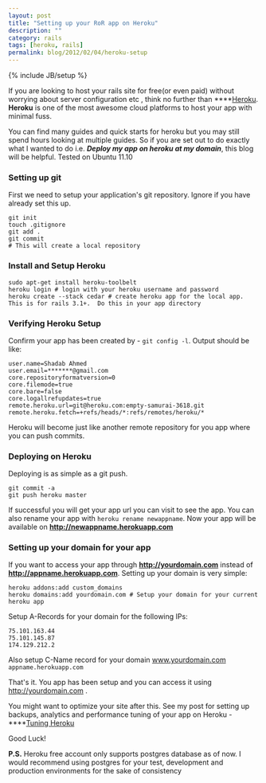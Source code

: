 ```yaml
---
layout: post
title: "Setting up your RoR app on Heroku"
description: ""
category: rails
tags: [heroku, rails]
permalink: blog/2012/02/04/heroku-setup
---
```


{% include JB/setup %}

If you are looking to host your rails site for free(or even paid) without worrying about server configuration etc , think no further than ****[Heroku](http://heroku.com**). **Heroku** is one of the most awesome cloud platforms to host your app with minimal fuss.

You can find many guides and quick starts for heroku but you may still spend hours looking at multiple guides. So if you are set out to do exactly what I wanted to do i.e. ***Deploy my app on heroku at my domain***, this blog will be helpful. Tested on Ubuntu 11.10

### Setting up git

First we need to setup your application's git repository. Ignore if you have already set this up.

    git init
    touch .gitignore
    git add .
    git commit
    # This will create a local repository

### Install and Setup Heroku

    sudo apt-get install heroku-toolbelt
    heroku login # login with your heroku username and password
    heroku create --stack cedar # create heroku app for the local app. This is for rails 3.1+.  Do this in your app directory

### Verifying Heroku Setup

Confirm your app has been created by - `git config -l`. Output should be like:

    user.name=Shadab Ahmed
    user.email=*******@gmail.com
    core.repositoryformatversion=0
    core.filemode=true
    core.bare=false
    core.logallrefupdates=true
    remote.heroku.url=git@heroku.com:empty-samurai-3618.git
    remote.heroku.fetch=+refs/heads/*:refs/remotes/heroku/*

Heroku will become just like another remote repository for you app where you can push commits.

### Deploying on Heroku

Deploying is as simple as a git push.

    git commit -a
    git push heroku master

If successful you will get your app url you can visit to see the app. You can also rename your app with `heroku rename newappname`. Now your app will be available on **http://newappname.herokuapp.com**

### Setting up your domain for your app

If you want to access your app through **http://yourdomain.com** instead of **http://appname.herokuapp.com**. Setting up your domain is very simple:

    heroku addons:add custom_domains
    heroku domains:add yourdomain.com # Setup your domain for your current heroku app

Setup A-Records for your domain for the following IPs:

    75.101.163.44
    75.101.145.87
    174.129.212.2

Also setup C-Name record for your domain www.yourdomain.com
`appname.herokuapp.com`

That's it. You app has been setup and you can access it using http://yourdomain.com .

You might want to optimize your site after this. See my post for setting up backups, analytics and performance tuning of your app on Heroku - ****[Tuning Heroku](/blog/2012/02/15/heroku-tuning**)

Good Luck!

**P.S.** Heroku free account only supports postgres database as of now. I would recommend using postgres for your test, development and production environments for the sake of consistency
